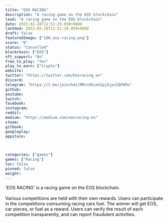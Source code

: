 ```yaml
---
title: "EOS RACING"
description: "A racing game on the EOS blockchain"
lead: "A racing game on the EOS blockchain"
date: 2022-02-28T12:51:29.058+0800
lastmod: 2022-02-28T12:51:29.058+0800
draft: false
featuredImage: ["100_eos-racing.png"]
score: "0"
status: "Cancelled"
blockchain: ["EOS"]
nft_support: "No"
free_to_play: "Yes"
play_to_earn: ["Crypto"]
website: 
twitter: "https://twitter.com/Eosracing_en"
discord: 
telegram: "https://t.me/joinchat/MMrnVExeG1pjkjpsSQFHPw"
github: 
youtube: 
twitch: 
facebook: 
instagram: 
reddit: 
medium: "https://medium.com/eosracing-en"
steam: 
gitbook: 
googleplay: 
appstore: 

  
    
categories: ["games"]
games: ["Racing"]
toc: false
pinned: false
weight: 
---
```

'EOS RACING' is a racing game on the EOS blockchain.<br> <br> Various competitions are held with their own rewards. Users can participate in the competitions comsuming racing cars fuel. The winner will get EOS, car pieces, or fuel as a reward. Users can verify the result of each competition transparently, and can report fraudulent activities.